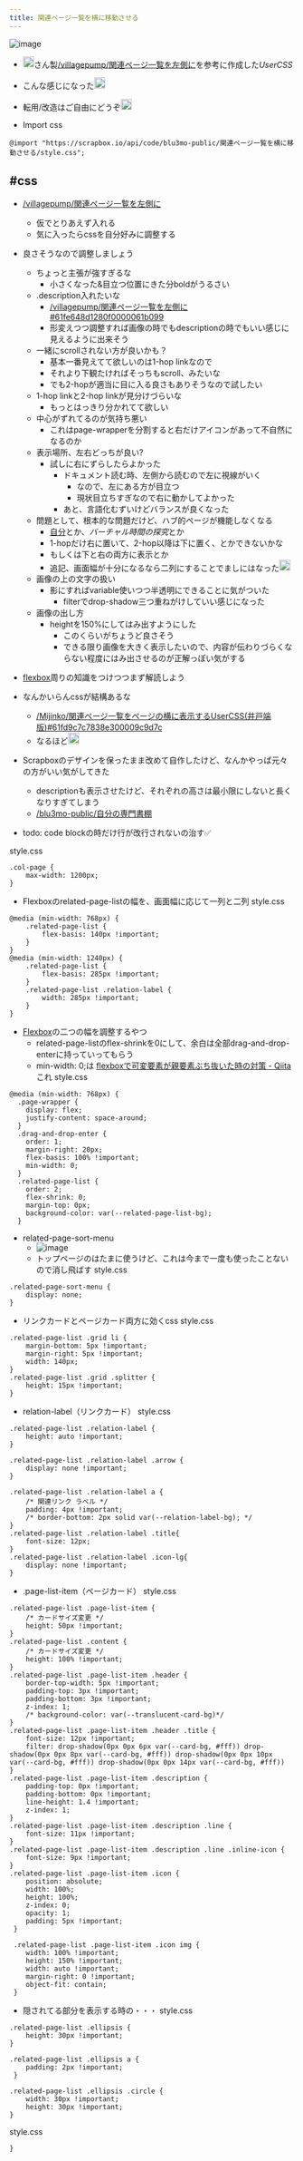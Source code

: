 ```yaml
---
title: 関連ページ一覧を横に移動させる
---
```


![image](https://gyazo.com/180a4989c03130c800f42d310c012134/thumb/1000)

* <img src='https://scrapbox.io/api/pages/villagepump/Mijinko SD/icon' alt='/villagepump/Mijinko SD.icon' height="19.5"/>さん製[/villagepump/関連ページ一覧を左側に](https://scrapbox.io/villagepump/関連ページ一覧を左側に)を参考に作成した*UserCSS*

* こんな感じになった<img src='https://scrapbox.io/api/pages/blu3mo-public/blu3mo/icon' alt='blu3mo.icon' height="19.5"/>

* 転用/改造はご自由にどうぞ<img src='https://scrapbox.io/api/pages/blu3mo-public/blu3mo/icon' alt='blu3mo.icon' height="19.5"/>

* Import
  css

````
@import "https://scrapbox.io/api/code/blu3mo-public/関連ページ一覧を横に移動させる/style.css";
````

## \#css

* [/villagepump/関連ページ一覧を左側に](https://scrapbox.io/villagepump/関連ページ一覧を左側に)
  
  * 仮でとりあえず入れる
  * 気に入ったらcssを自分好みに調整する
* 良さそうなので調整しましょう
  
  * ちょっと主張が強すぎるな
    * 小さくなった&目立つ位置にきた分boldがうるさい
  * .description入れたいな
    * [/villagepump/関連ページ一覧を左側に#61fe648d1280f0000061b099](https://scrapbox.io/villagepump/関連ページ一覧を左側に#61fe648d1280f0000061b099)
    * 形変えつつ調整すれば画像の時でもdescriptionの時でもいい感じに見えるように出来そう
  * 一緒にscrollされない方が良いかも？
    * 基本一番見えてて欲しいのは1-hop linkなので
    * それより下観たければそっちもscroll、みたいな
    * でも2-hopが適当に目に入る良さもありそうなので試したい
  * 1-hop linkと2-hop linkが見分けづらいな
    * もっとはっきり分かれてて欲しい
  * 中心がずれてるのが気持ち悪い
    * これはpage-wrapperを分割すると右だけアイコンがあって不自然になるのか
  * 表示場所、左右どっちが良い?
    * 試しに右にずらしたらよかった
      * ドキュメント読む時、左側から読むので左に視線がいく
        * なので、左にある方が目立つ
        * 現状目立ちすぎなので右に動かしてよかった
      * あと、言語化むずいけどバランスが良くなった
  * 問題として、根本的な問題だけど、ハブ的ページが機能しなくなる
    * [自分](%E8%87%AA%E5%88%86.md)とか、*バーチャル時間の探究*とか
    * 1-hopだけ右に置いて、2-hop以降は下に置く、とかできないかな
    * もしくは下と右の両方に表示とか
    * 追記、画面幅が十分になるなら二列にすることでましにはなった<img src='https://scrapbox.io/api/pages/blu3mo-public/blu3mo/icon' alt='blu3mo.icon' height="19.5"/>
  * 画像の上の文字の扱い
    * 影にすればvariable使いつつ半透明にできることに気がついた
      * filterでdrop-shadow三つ重ねがけしていい感じになった
  * 画像の出し方
    * heightを150%にしてはみ出すようにした
      * このくらいがちょうど良さそう
      * できる限り画像を大きく表示したいので、内容が伝わりづらくならない程度にはみ出させるのが正解っぽい気がする
* [flexbox](flexbox.md)周りの知識をつけつつまず解読しよう

* なんかいらんcssが結構あるな
  
  * [/Mijinko/関連ページ一覧をページの横に表示するUserCSS(井戸端版)#61fd9c7c7838e300009c9d7c](https://scrapbox.io/Mijinko/関連ページ一覧をページの横に表示するUserCSS(井戸端版)#61fd9c7c7838e300009c9d7c)
  * なるほど<img src='https://scrapbox.io/api/pages/blu3mo-public/blu3mo/icon' alt='blu3mo.icon' height="19.5"/>
* Scrapboxのデザインを保ったまま改めて自作したけど、なんかやっぱ元々の方がいい気がしてきた
  
  * descriptionも表示させたけど、それぞれの高さは最小限にしないと長くなりすぎてしまう
  * [/blu3mo-public/自分の専門書棚](https://scrapbox.io/blu3mo-public/自分の専門書棚)
* todo: code blockの時だけ行が改行されないの治す✅

style.css

````
.col-page {
	max-width: 1200px;
}
````

* Flexboxのrelated-page-listの幅を、画面幅に応じて一列と二列
  style.css

````
@media (min-width: 768px) {
	.related-page-list {
		flex-basis: 140px !important;
	}
}
@media (min-width: 1240px) {
	.related-page-list {
		flex-basis: 285px !important;
	}
	.related-page-list .relation-label {
 		width: 285px !important;
 	}
}
````

* [Flexbox](flexbox.md)の二つの幅を調整するやつ
  * related-page-listのflex-shrinkを0にして、余白は全部drag-and-drop-enterに持っていってもらう
  * min-width: 0;は [flexboxで可変要素が親要素ぶち抜いた時の対策 - Qiita](https://qiita.com/shota_abe/items/853cf7e927eab2b3e8cd) これ
    style.css

````
@media (min-width: 768px) {
  .page-wrapper {
    display: flex;
    justify-content: space-around;
  }
  .drag-and-drop-enter {
    order: 1;
    margin-right: 20px;
    flex-basis: 100% !important;
    min-width: 0;
  }
  .related-page-list {
    order: 2;
    flex-shrink: 0;
    margin-top: 0px;
    background-color: var(--related-page-list-bg);
  }
````

* related-page-sort-menu
  * ![image](https://gyazo.com/c5c2dde819bd90d545a20d915ff1c0d5/thumb/1000)
  * トップページのはたまに使うけど、これは今まで一度も使ったことないので消し飛ばす
    style.css

````
.related-page-sort-menu {
	display: none;
}
````

* リンクカードとページカード両方に効くcss
  style.css

````
.related-page-list .grid li {
	margin-bottom: 5px !important;	
	margin-right: 5px !important;	
	width: 140px;
}
.related-page-list .grid .splitter {
	height: 15px !important; 
}
````

* relation-label（リンクカード）
  style.css

````
.related-page-list .relation-label {
	height: auto !important;
}

.related-page-list .relation-label .arrow {
	display: none !important;
}

.related-page-list .relation-label a {
	/* 関連リンク ラベル */
	padding: 4px !important;
	/* border-bottom: 2px solid var(--relation-label-bg); */
}
.related-page-list .relation-label .title{
	font-size: 12px;
}
.related-page-list .relation-label .icon-lg{
	display: none !important;
}
````

* .page-list-item（ページカード）
  style.css

````
.related-page-list .page-list-item {
	/* カードサイズ変更 */
	height: 50px !important;
}
.related-page-list .content {
	/* カードサイズ変更 */
	height: 100% !important;
}
.related-page-list .page-list-item .header {
	border-top-width: 5px !important;
	padding-top: 3px !important;
	padding-bottom: 3px !important;
	z-index: 1;
	/* background-color: var(--translucent-card-bg)*/
}
.related-page-list .page-list-item .header .title {
	font-size: 12px !important;
	filter: drop-shadow(0px 0px 6px var(--card-bg, #fff)) drop-shadow(0px 0px 8px var(--card-bg, #fff)) drop-shadow(0px 0px 10px var(--card-bg, #fff)) drop-shadow(0px 0px 14px var(--card-bg, #fff))
}
.related-page-list .page-list-item .description {
	padding-top: 0px !important;
	padding-bottom: 0px !important;
 	line-height: 1.4 !important;
 	z-index: 1;
}
.related-page-list .page-list-item .description .line {
 	font-size: 11px !important;
}	
.related-page-list .page-list-item .description .line .inline-icon {
	font-size: 9px !important;
}
.related-page-list .page-list-item .icon {
    position: absolute;
 	width: 100%;
    height: 100%;
    z-index: 0;
    opacity: 1;
    padding: 5px !important;
 }
 
 .related-page-list .page-list-item .icon img {
 	width: 100% !important;
 	height: 150% !important;
   	width: auto !important;
   	margin-right: 0 !important;
 	object-fit: contain;
 }
````

* 隠されてる部分を表示する時の・・・
  style.css

````
.related-page-list .ellipsis {
	height: 30px !important;
}

.related-page-list .ellipsis a {
 	padding: 2px !important;
 }

.related-page-list .ellipsis .circle {
	width: 30px !important;
	height: 30px !important;
}
````

style.css

````
}
````
